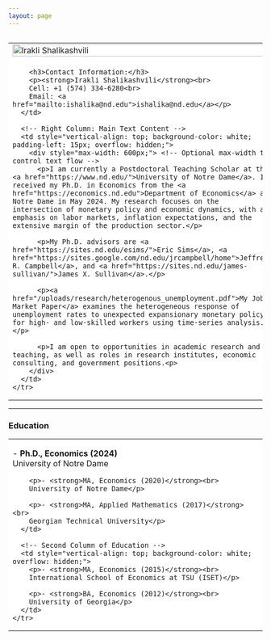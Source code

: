 ```yaml
---
layout: page
---
```


<div style="overflow: hidden;">
  <table style="width: 100%; border-collapse: collapse;">
    <tr>
      <!-- Left Column: Image and Contact Information -->
      <td style="width: 35%; vertical-align: top; padding-right: 20px; background-color: white; overflow: hidden;">
        <img src="/uploads/20240926 JLH Irakli Shalikashvili-002.jpg" alt="Irakli Shalikashvili" style="width: 100%; margin-bottom: 10px;">

        <h3>Contact Information:</h3>
        <p><strong>Irakli Shalikashvili</strong><br>
        Cell: +1 (574) 334-6280<br>
        Email: <a href="mailto:ishalika@nd.edu">ishalika@nd.edu</a></p>
      </td>

      <!-- Right Column: Main Text Content -->
      <td style="vertical-align: top; background-color: white; padding-left: 15px; overflow: hidden;">
        <div style="max-width: 600px;"> <!-- Optional max-width to control text flow -->
          <p>I am currently a Postdoctoral Teaching Scholar at the <a href="https://www.nd.edu/">University of Notre Dame</a>. I received my Ph.D. in Economics from the <a href="https://economics.nd.edu">Department of Economics</a> at Notre Dame in May 2024. My research focuses on the intersection of monetary policy and economic dynamics, with an emphasis on labor markets, inflation expectations, and the extensive margin of the production sector.</p>

          <p>My Ph.D. advisors are <a href="https://sites.nd.edu/esims/">Eric Sims</a>, <a href="https://sites.google.com/nd.edu/jrcampbell/home">Jeffrey R. Campbell</a>, and <a href="https://sites.nd.edu/james-sullivan/">James X. Sullivan</a>.</p>

          <p><a href="/uploads/research/heterogenous_unemployment.pdf">My Job Market Paper</a> examines the heterogeneous response of unemployment rates to unexpected expansionary monetary policy for high- and low-skilled workers using time-series analysis.</p>

          <p>I am open to opportunities in academic research and teaching, as well as roles in research institutes, economic consulting, and government positions.<p>
        </div>
      </td>
    </tr>
  </table>

  <hr>

  <h3>Education</h3>
  <table style="width: 100%; border-collapse: collapse;">
    <tr>
      <!-- First Column of Education -->
      <td style="vertical-align: top; padding-right: 20px; background-color: white; overflow: hidden;">
        <p>- <strong>Ph.D., Economics (2024)</strong><br>
        University of Notre Dame</p>

        <p>- <strong>MA, Economics (2020)</strong><br>
        University of Notre Dame</p>

        <p>- <strong>MA, Applied Mathematics (2017)</strong><br>
        Georgian Technical University</p>
      </td>

      <!-- Second Column of Education -->
      <td style="vertical-align: top; background-color: white; overflow: hidden;">
        <p>- <strong>MA, Economics (2015)</strong><br>
        International School of Economics at TSU (ISET)</p>

        <p>- <strong>BA, Economics (2012)</strong><br>
        University of Georgia</p>
      </td>
    </tr>
  </table>
</div>
